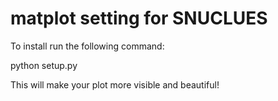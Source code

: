 # matplot setting for SNUCLUES
To install run the following command:

  python setup.py

This will make your plot more visible and beautiful!
